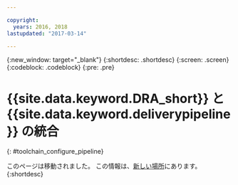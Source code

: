 ```yaml
---

copyright:
  years: 2016, 2018
lastupdated: "2017-03-14"

---
```


{:new_window: target="_blank"}
{:shortdesc: .shortdesc}
{:screen: .screen}
{:codeblock: .codeblock}
{:pre: .pre}

# {{site.data.keyword.DRA_short}} と {{site.data.keyword.deliverypipeline}} の統合
{: #toolchain_configure_pipeline}

このページは移動されました。 この情報は、[新しい場所](/docs/services/DevOpsInsights/about_risk.html)にあります。
{:shortdesc}

